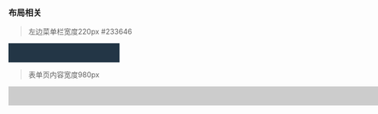 ### 布局相关

> 左边菜单栏宽度220px #233646

<div style="height:38px;width:220px;background-color:#233646"></div>

> 表单页内容宽度980px

<div style="height:38px;width:980px;background-color:rgb(204,204,204)"></div>